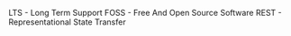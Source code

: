 LTS - Long Term Support
FOSS - Free And Open Source Software
REST - Representational State Transfer
